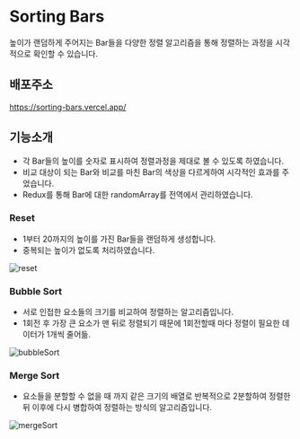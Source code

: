 # Sorting Bars
높이가 랜덤하게 주어지는 Bar들을 다양한 정렬 알고리즘을 통해 정렬하는 과정을 시각적으로 확인할 수 있습니다.

## 배포주소
https://sorting-bars.vercel.app/

## 기능소개
- 각 Bar들의 높이를 숫자로 표시하여 정렬과정을 제대로 볼 수 있도록 하였습니다.
- 비교 대상이 되는 Bar와 비교를 마친 Bar의 색상을 다르게하여 시각적인 효과를 주었습니다.
- Redux를 통해 Bar에 대한 randomArray를 전역에서 관리하였습니다.

### Reset
- 1부터 20까지의 높이를 가진 Bar들을 랜덤하게 생성합니다.
- 중복되는 높이가 없도록 처리하였습니다.

![reset](https://github.com/wongee93/sorting_bars/assets/107908373/75027773-c486-44b2-81b3-1c758d0f1f67)

### Bubble Sort
- 서로 인접한 요소들의 크기를 비교하여 정렬하는 알고리즘입니다.
- 1회전 후 가장 큰 요소가 맨 뒤로 정렬되기 때문에 1회전할때 마다 정렬이 필요한 데이터가 1개씩 줄어듦.
 
![bubbleSort](https://github.com/wongee93/sorting_bars/assets/107908373/03ac83af-85e9-4263-a67c-c5774a6b9f50)

### Merge Sort
- 요소들을 분할할 수 없을 때 까지 같은 크기의 배열로 반복적으로 2분할하여 정렬한 뒤 이후에 다시 병합하여 정렬하는 방식의 알고리즘입니다.

![mergeSort](https://github.com/wongee93/sorting_bars/assets/107908373/7dc74b6c-2326-42ae-af5b-aecde670297e)
